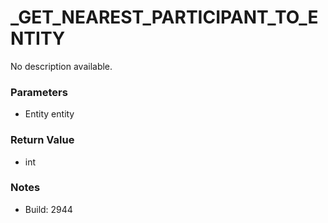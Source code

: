 # _GET_NEAREST_PARTICIPANT_TO_ENTITY

No description available.

### Parameters
* Entity entity

### Return Value
* int

### Notes
* Build: 2944

